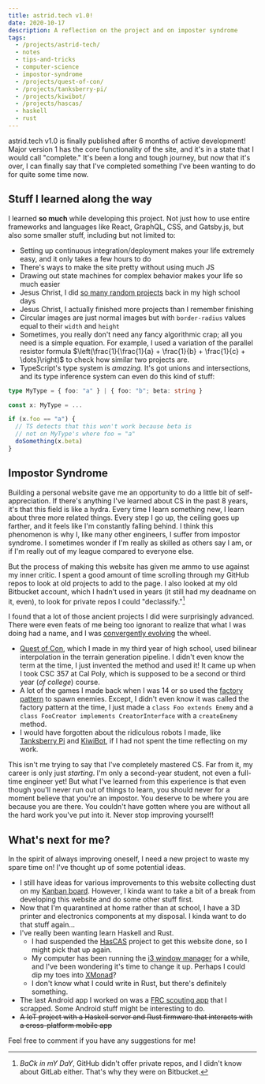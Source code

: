 ```yaml
---
title: astrid.tech v1.0!
date: 2020-10-17
description: A reflection on the project and on imposter syndrome
tags:
  - /projects/astrid-tech/
  - notes
  - tips-and-tricks
  - computer-science
  - impostor-syndrome
  - /projects/quest-of-con/
  - /projects/tanksberry-pi/
  - /projects/kiwibot/
  - /projects/hascas/
  - haskell
  - rust
---
```


astrid.tech v1.0 is finally published after 6 months of active development! Major version 1 has the core functionality of the site, and it's in a state that I would call "complete." It's been a long and tough journey, but now that it's over, I can finally say that I've completed something I've been wanting to do for quite some time now.

## Stuff I learned along the way

I learned **so much** while developing this project. Not just how to use entire frameworks and languages like React, GraphQL, CSS, and Gatsby.js, but also some smaller stuff, including but not limited to:

- Setting up continuous integration/deployment makes your life extremely easy, and it only takes a few hours to do
- There's ways to make the site pretty without using much JS
- Drawing out state machines for complex behavior makes your life so much easier
- Jesus Christ, I did [so many random projects](/projects/) back in my high school days
- Jesus Christ, I actually finished more projects than I remember finishing
- Circular images are just normal images but with `border-radius` values equal to their `width` and `height`
- Sometimes, you really don't need any fancy algorithmic crap; all you need is a simple equation. For example, I used a variation of the parallel resistor formula $\left(\frac{1}{\frac{1}{a} + \frac{1}{b} + \frac{1}{c} + \dots}\right)$ to check how similar two projects are.
- TypeScript's type system is _amazing._ It's got unions and intersections, and its type inference system can even do this kind of stuff:

```typescript
type MyType = { foo: "a" } | { foo: "b"; beta: string }

const x: MyType = ...

if (x.foo == "a") {
  // TS detects that this won't work because beta is
  // not on MyType's where foo = "a"
  doSomething(x.beta)
}
```

## Impostor Syndrome

Building a personal website gave me an opportunity to do a little bit of self-appreciation. If there's anything I've learned about CS in the past 8 years, it's that this field is like a hydra. Every time I learn something new, I learn about three more related things. Every step I go up, the ceiling goes up farther, and it feels like I'm constantly falling behind. I think this phenomenon is why I, like many other engineers, I suffer from impostor syndrome. I sometimes wonder if I'm really as skilled as others say I am, or if I'm really out of my league compared to everyone else.

But the process of making this website has given me ammo to use against my inner critic. I spent a good amount of time scrolling through my GitHub repos to look at old projects to add to the page. I also looked at my old Bitbucket account, which I hadn't used in years (it still had my deadname on it, even), to look for private repos I could "declassify."[^1]

I found that a lot of those ancient projects I did were surprisingly advanced. There were even feats of me being too ignorant to realize that what I was doing had a name, and I was [convergently evolving](https://en.wikipedia.org/wiki/Convergent_evolution) the wheel.

- [Quest of Con](/projects/quest-of-con), which I made in my third year of high school, used bilinear interpolation in the terrain generation pipeline. I didn't even know the term at the time, I just invented the method and used it! It came up when I took CSC 357 at Cal Poly, which is supposed to be a second or third year (_of college_) course.
- A lot of the games I made back when I was 14 or so used the [factory pattern](https://en.wikipedia.org/wiki/Factory_method_pattern) to spawn enemies. Except, I didn't even know it was called the factory pattern at the time, I just made a `class Foo extends Enemy` and a `class FooCreator implements CreatorInterface` with a `createEnemy` method.
- I would have forgotten about the ridiculous robots I made, like [Tanksberry Pi](/projects/tanksberry-pi/) and [KiwiBot](/projects/kiwibot/), if I had not spent the time reflecting on my work.

This isn't me trying to say that I've completely mastered CS. Far from it, my career is only just _starting_. I'm only a second-year student, not even a full-time engineer yet! But what I've learned from this experience is that even though you'll never run out of things to learn, you should never for a moment believe that you're an impostor. You deserve to be where you are because you are there. You couldn't have gotten where you are without all the hard work you've put into it. Never stop improving yourself!

## What's next for me?

In the spirit of always improving oneself, I need a new project to waste my spare time on! I've thought up of some potential ideas.

- I still have ideas for various improvements to this website collecting dust on my [Kanban board](https://github.com/astralbijection/astrid.tech/projects/1). However, I kinda want to take a bit of a break from developing this website and do some other stuff first.
- Now that I'm quarantined at home rather than at school, I have a 3D printer and electronics components at my disposal. I kinda want to do that stuff again...
- I've really been wanting learn Haskell and Rust.
  - I had suspended the [HasCAS](/projects/hascas/) project to get this website done, so I might pick that up again.
  - My computer has been running the [i3 window manager](https://i3wm.org/) for a while, and I've been wondering it's time to change it up. Perhaps I could dip my toes into [XMonad](https://xmonad.org/)?
  - I don't know what I could write in Rust, but there's definitely something.
- The last Android app I worked on was a [FRC scouting app](/projects/panther-scouting-app) that I scrapped. Some Android stuff might be interesting to do.
- ~~A IoT project with a Haskell server and Rust firmware that interacts with a cross-platform mobile app~~

Feel free to comment if you have any suggestions for me!

[^1]: _BaCk in mY DaY_, GitHub didn't offer private repos, and I didn't know about GitLab either. That's why they were on Bitbucket.
